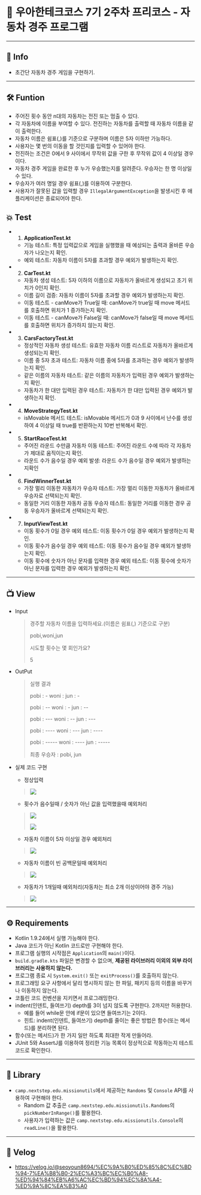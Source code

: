 # 🔖 우아한테크코스 7기 2주차 프리코스 - 자동차 경주 프로그램

***

## 📃 Info
- 초간단 자동차 경주 게임을 구현하기.

***

## 🛠️ Funtion
- 주어진 횟수 동안 n대의 자동차는 전진 또는 멈출 수 있다.
- 각 자동차에 이름을 부여할 수 있다. 전진하는 자동차를 출력할 때 자동차 이름을 같이 출력한다.
- 자동차 이름은 쉼표(,)를 기준으로 구분하며 이름은 5자 이하만 가능하다. 
- 사용자는 몇 번의 이동을 할 것인지를 입력할 수 있어야 한다. 
- 전진하는 조건은 0에서 9 사이에서 무작위 값을 구한 후 무작위 값이 4 이상일 경우이다. 
- 자동차 경주 게임을 완료한 후 누가 우승했는지를 알려준다. 우승자는 한 명 이상일 수 있다. 
- 우승자가 여러 명일 경우 쉼표(,)를 이용하여 구분한다. 
- 사용자가 잘못된 값을 입력할 경우 `IllegalArgumentException`을 발생시킨 후 애플리케이션은 종료되어야 한다.

## 💥 Test
- 1. **ApplicationTest.kt**
  - 기능 테스트: 특정 입력값으로 게임을 실행했을 때 예상되는 출력과 올바른 우승자가 나오는지 확인.
  - 예외 테스트: 자동차 이름이 5자를 초과할 경우 예외가 발생하는지 확인.
- 2. **CarTest.kt**
  - 자동차 생성 테스트: 5자 이하의 이름으로 자동차가 올바르게 생성되고 초기 위치가 0인지 확인.
  - 이름 길이 검증: 자동차 이름이 5자를 초과할 경우 예외가 발생하는지 확인.
  - 이동 테스트 - canMove가 True일 때: canMove가 true일 때 move 메서드를 호출하면 위치가 1 증가하는지 확인.
  - 이동 테스트 - canMove가 False일 때: canMove가 false일 때 move 메서드를 호출하면 위치가 증가하지 않는지 확인.
- 3. **CarsFactoryTest.kt**
  - 정상적인 자동차 생성 테스트: 유효한 자동차 이름 리스트로 자동차가 올바르게 생성되는지 확인.
  - 이름 중 5자 초과 테스트: 자동차 이름 중에 5자를 초과하는 경우 예외가 발생하는지 확인.
  - 같은 이름의 자동차 테스트: 같은 이름의 자동차가 입력된 경우 예외가 발생하는지 확인.
  - 자동차가 한 대만 입력된 경우 테스트: 자동차가 한 대만 입력된 경우 예외가 발생하는지 확인.
- 4. **MoveStrategyTest.kt**
  - isMovable 메서드 테스트: isMovable 메서드가 0과 9 사이에서 난수를 생성하여 4 이상일 때 true를 반환하는지 10번 반복해서 확인.
- 5. **StartRaceTest.kt**
   - 주어진 라운드 수만큼 자동차 이동 테스트: 주어진 라운드 수에 따라 각 자동차가 제대로 움직이는지 확인.
   - 라운드 수가 음수일 경우 예외 발생: 라운드 수가 음수일 경우 예외가 발생하는지확인
- 6. **FindWinnerTest.kt**
   - 가장 멀리 이동한 자동차가 우승자 테스트: 가장 멀리 이동한 자동차가 올바르게 우승자로 선택되는지 확인.
   - 동일한 거리 이동한 자동차 공동 우승자 테스트: 동일한 거리를 이동한 경우 공동 우승자가 올바르게 선택되는지 확인.
- 7. **InputViewTest.kt**
   - 이동 횟수가 0일 경우 예외 테스트: 이동 횟수가 0일 경우 예외가 발생하는지 확인.
   - 이동 횟수가 음수일 경우 예외 테스트: 이동 횟수가 음수일 경우 예외가 발생하는지 확인.
   - 이동 횟수에 숫자가 아닌 문자를 입력한 경우 예외 테스트: 이동 횟수에 숫자가 아닌 문자를 입력한 경우 예외가 발생하는지 확인.

***

## 📺 View
- Input
  > 경주할 자동차 이름을 입력하세요.(이름은 쉼표(,) 기준으로 구분)
  >
  > pobi,woni,jun
  > 
  > 시도할 횟수는 몇 회인가요?
  > 
  > 5

- OutPut
  >실행 결과
  > 
  > pobi : -
    woni :
    jun : -
  > 
  > pobi : --
    woni : -
    jun : --
  >
  > pobi : ---
    woni : --
    jun : ---
  > 
  > pobi : ----
    woni : ---
    jun : ----
  >  
  > pobi : -----
    woni : ----
    jun : -----
  >
  > 최종 우승자 : pobi, jun

- 실제 코드 구현
  - 정상입력
  
  > ![](https://velog.velcdn.com/images/seoyoun8694/post/6baabe2e-6c78-4e13-b130-b0668a23d987/image.jpg)

  - 횟수가 음수일때 / 숫자가 아닌 값을 입력했을때 예외처리
  
  >![](https://velog.velcdn.com/images/seoyoun8694/post/d6a958be-d72e-4d2b-92c2-59088c4da33a/image.jpg)
  >
  > ![](https://velog.velcdn.com/images/seoyoun8694/post/d24800b4-095a-493c-81d9-e84f6f0d139b/image.jpg)

  - 자동차 이름이 5자 이상일 경우 예외처리
  
  > ![](https://velog.velcdn.com/images/seoyoun8694/post/ec85aff3-ccfa-4a93-8fbf-3e2722e4dbad/image.jpg)

  - 자동차 이름이 빈 공백문일때 예외처리
  
  > ![](https://velog.velcdn.com/images/seoyoun8694/post/76b04411-dec8-44df-a1cc-9a80b32544f6/image.jpg)

  - 자동차가 1개일때 예외처리(자동차는 최소 2개 이상이어야 경주 가능)

  > ![](https://velog.velcdn.com/images/seoyoun8694/post/de7f72a9-9b60-4ca2-b80a-6faa443f1ec9/image.jpg)

***

## ⚙️ Requirements
- Kotlin 1.9.24에서 실행 가능해야 한다. 
- Java 코드가 아닌 Kotlin 코드로만 구현해야 한다. 
- 프로그램 실행의 시작점은 `Application`의 `main()`이다. 
- `build.gradle.kts` 파일은 변경할 수 없으며, **제공된 라이브러리 이외의 외부 라이브러리는 사용하지 않는다.**
- 프로그램 종료 시 `System.exit()` 또는 `exitProcess()`를 호출하지 않는다. 
- 프로그래밍 요구 사항에서 달리 명시하지 않는 한 파일, 패키지 등의 이름을 바꾸거나 이동하지 않는다. 
- 코틀린 코드 컨벤션을 지키면서 프로그래밍한다.
- indent(인덴트, 들여쓰기) depth를 3이 넘지 않도록 구현한다. 2까지만 허용한다. 
  - 예를 들어 while문 안에 if문이 있으면 들여쓰기는 2이다.
  - 힌트: indent(인덴트, 들여쓰기) depth를 줄이는 좋은 방법은 함수(또는 메서드)를 분리하면 된다.
- 함수(또는 메서드)가 한 가지 일만 하도록 최대한 작게 만들어라. 
- JUnit 5와 AssertJ를 이용하여 정리한 기능 목록이 정상적으로 작동하는지 테스트 코드로 확인한다.


***

## 📘 Library
- `camp.nextstep.edu.missionutils`에서 제공하는 `Randoms` 및 `Console` API를 사용하여 구현해야 한다.
  - Random 값 추출은 `camp.nextstep.edu.missionutils.Randoms`의 `pickNumberInRange()`를 활용한다.
  - 사용자가 입력하는 값은 `camp.nextstep.edu.missionutils.Console`의 `readLine()`을 활용한다.

***

## 🔗 Velog
- https://velog.io/@seoyoun8694/%EC%9A%B0%ED%85%8C%EC%BD%94-7%EA%B8%B0-2%EC%A3%BC%EC%B0%A8-%ED%94%84%EB%A6%AC%EC%BD%94%EC%8A%A4-%ED%9A%8C%EA%B3%A0